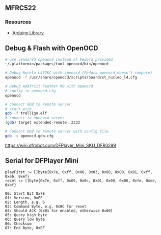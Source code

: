 
## MFRC522

### Resources

- [Arduino Library](https://github.com/OSSLibraries/Arduino_MFRC522v2)

## Debug & Flash with OpenOCD
```bash
# use vendored openocd instead of Fedora provided
~/.platformio/packages/tool-openocd/bin/openocd

# Debug Nucelo L432KC with openocd (Fedora openocd doesn't compute)
openocd -f /usr/share/openocd/scripts/board/st_nucleo_l4.cfg

# Debug Adafruit Feather M0 with openocd
# config in openocd.cfg
openocd

# Connect GDB to remote server
# start with
gdb -f trelligo.elf
# connect to openocd server
(gdb) target extended-remote :3333

# Connect GDB to remote server with config file
gdb -x openocd-gdb.cfg
```

https://wiki.dfrobot.com/DFPlayer_Mini_SKU_DFR0299


## Serial for DFPlayer Mini

```
playFirst := []byte{0x7e, 0xff, 0x06, 0x03, 0x00, 0x00, 0x01, 0xff, 0xe6, 0xef}
reset := []byte{0x7e, 0xff, 0x06, 0x0c, 0x01, 0x00, 0x00, 0xfe, 0xee, 0xef}

00: Start Bit 0x7E
01: Version, 0xFF
02: Length, e.g. 6
03: Command Byte, e.g. 0x0C for reset
04: Should ACK (0x01 for enabled, otherwise 0x00)
05: Query high byte
06: Query low byte
06: Checksum
07: End Byte, 0xEF
```
